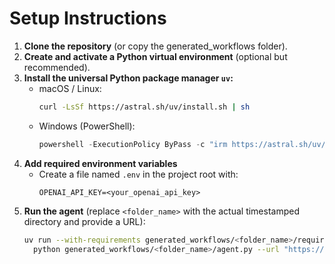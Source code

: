 # Setup Instructions

1. **Clone the repository** (or copy the generated_workflows folder).
2. **Create and activate a Python virtual environment** (optional but recommended).
3. **Install the universal Python package manager `uv`:**
   - macOS / Linux:
     ```bash
     curl -LsSf https://astral.sh/uv/install.sh | sh
     ```
   - Windows (PowerShell):
     ```powershell
     powershell -ExecutionPolicy ByPass -c "irm https://astral.sh/uv/install.ps1 | iex"
     ```
4. **Add required environment variables**
   - Create a file named `.env` in the project root with:
     ```env
     OPENAI_API_KEY=<your_openai_api_key>
     ```
5. **Run the agent** (replace `<folder_name>` with the actual timestamped directory and provide a URL):
   ```bash
   uv run --with-requirements generated_workflows/<folder_name>/requirements.txt --python 3.13 \
     python generated_workflows/<folder_name>/agent.py --url "https://example.com"
   ```